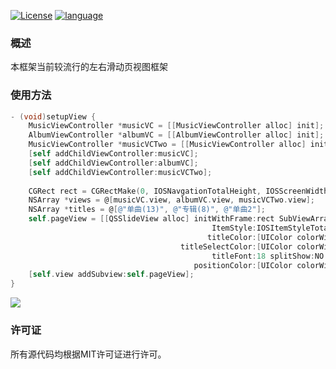 [![License](https://img.shields.io/badge/license-MIT-blue.svg)](LICENSE) [![language](https://img.shields.io/badge/language-objective--c-green.svg)](1) 

### 概述
本框架当前较流行的左右滑动页视图框架

### 使用方法
```Objective-C
- (void)setupView {
    MusicViewController *musicVC = [[MusicViewController alloc] init];
    AlbumViewController *albumVC = [[AlbumViewController alloc] init];
    MusicViewController *musicVCTwo = [[MusicViewController alloc] init];
    [self addChildViewController:musicVC];
    [self addChildViewController:albumVC];
    [self addChildViewController:musicVCTwo];
    
    CGRect rect = CGRectMake(0, IOSNavgationTotalHeight, IOSScreenWidth, IOSScreenHeight - IOSNavgationTotalHeight);
    NSArray *views = @[musicVC.view, albumVC.view, musicVCTwo.view];
    NSArray *titles = @[@"单曲(13)", @"专辑(8)", @"单曲2"];
    self.pageView = [[QSSlideView alloc] initWithFrame:rect SubViewArray:views
                                             ItemStyle:IOSItemStyleTotalSolidItemEqual titleArray:titles
                                            titleColor:[UIColor colorWithRed:0x93 / 255.0 green:0x93 / 255.0 blue:0x93 / 255.0 alpha:1.0]
                                      titleSelectColor:[UIColor colorWithRed:0x26 / 255.0 green:0x12 / 255.0 blue:0x0B / 255.0 alpha:1.0]
                                             titleFont:18 splitShow:NO splitStyle:IOSSplitStyleVerticalLine positionShow:YES
                                         positionColor:[UIColor colorWithRed:0x36 / 255.0 green:0x46 / 255.0 blue:0x5D / 255.0 alpha:1.0]];
    [self.view addSubview:self.pageView];
}
```
![](https://github.com/wuqiushan/QSSlideView-ObjC/blob/master/QSSlideView.gif)

### 许可证
所有源代码均根据MIT许可证进行许可。